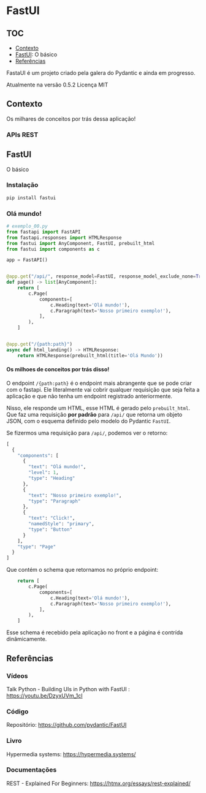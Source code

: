 # FastUI

## TOC

- [Contexto](#contexto)
- [FastUI](#fastui): O básico
- [Referências](#referências)

FastaUI é um projeto criado pela galera do Pydantic e ainda em progresso.

Atualmente na versão 0.5.2
Licença MIT


## Contexto

Os milhares de conceitos por trás dessa aplicação!

### APIs REST

## FastUI
O básico

### Instalação

```bash
pip install fastui
```

### Olá mundo!

```python
# exemplo_00.py
from fastapi import FastAPI
from fastapi.responses import HTMLResponse
from fastui import AnyComponent, FastUI, prebuilt_html
from fastui import components as c

app = FastAPI()


@app.get("/api/", response_model=FastUI, response_model_exclude_none=True)
def page() -> list[AnyComponent]:
    return [
        c.Page(
            components=[
                c.Heading(text='Olá mundo!'),
                c.Paragraph(text='Nosso primeiro exemplo!'),
            ],
        ),
    ]


@app.get("/{path:path}")
async def html_landing() -> HTMLResponse:
    return HTMLResponse(prebuilt_html(title='Olá Mundo'))
```

#### Os milhoes de conceitos por trás disso!

O endpoint `/{path:path}` é o endpoint mais abrangente que se pode criar com o fastapi. Ele literalmente vai cobrir qualquer requisição que seja feita a aplicação e que não tenha um endpoint registrado anteriormente.


Nisso, ele responde um HTML, esse HTML é gerado pelo `prebuilt_html`. Que faz uma requisição **por padrão** para `/api/` que retorna um objeto JSON, com o esquema definido pelo modelo do Pydantic `FastUI`.


Se fizermos uma requisição para `/api/`, podemos ver o retorno:

```python
[
  {
    "components": [
      {
        "text": "Olá mundo!",
        "level": 1,
        "type": "Heading"
      },
      {
        "text": "Nosso primeiro exemplo!",
        "type": "Paragraph"
      },
      {
        "text": "Click!",
        "namedStyle": "primary",
        "type": "Button"
      }
    ],
    "type": "Page"
  }
]
```

Que contém o schema que retornamos no próprio endpoint:

```python
    return [
        c.Page(
            components=[
                c.Heading(text='Olá mundo!'),
                c.Paragraph(text='Nosso primeiro exemplo!'),
            ],
        ),
    ]
```

Esse schema é recebido pela aplicação no front e a página é contrída dinâmicamente.


## Referências

### Vídeos
Talk Python - Building UIs in Python with FastUI : https://youtu.be/DzyxUVm_1cI

### Código
Repositório: https://github.com/pydantic/FastUI

### Livro
Hypermedia systems: https://hypermedia.systems/

### Documentações
REST - Explained For Beginners: https://htmx.org/essays/rest-explained/
